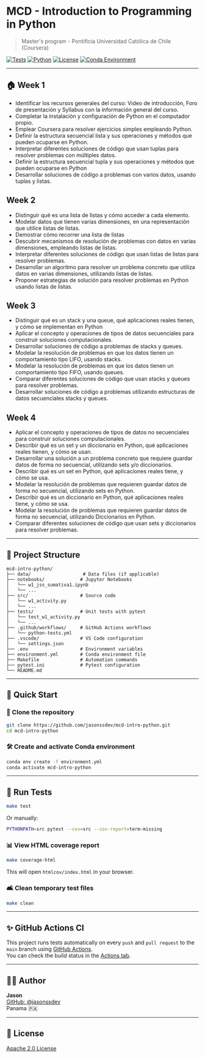 # MCD - Introduction to Programming in Python

> Master's program - Pontificia Universidad Católica de Chile (Coursera)

[![Tests](https://github.com/jasonssdev/mcd-intro-python/actions/workflows/python-tests.yml/badge.svg)](https://github.com/jasonssdev/mcd-intro-python/actions)
[![Python](https://img.shields.io/badge/Python-3.12-blue?logo=python)](https://www.python.org/)
[![License](https://img.shields.io/badge/License-Apache_2.0-blue.svg)](LICENSE)
[![Conda Environment](https://img.shields.io/badge/environment-conda-green?logo=anaconda)](environment.yml)

---

## 🏠 Week 1

* Identificar los recursos generales del curso: Video de introducción, Foro de presentación y Syllabus con la información general del curso.
* Completar la instalación y configuración de Python en el computador propio.
* Emplear Coursera para resolver ejercicios simples empleando Python.
* Definir la estructura secuencial lista y sus operaciones y métodos que pueden ocuparse en Python.
* Interpretar diferentes soluciones de código que usan tuplas para resolver problemas con múltiples datos.
* Definir la estructura secuencial tupla y sus operaciones y métodos que pueden ocuparse en Python
* Desarrollar soluciones de código a problemas con varios datos, usando tuplas y listas.

## Week 2

* Distinguir qué es una lista de listas y cómo acceder a cada elemento.
* Modelar datos que tienen varias dimensiones, en una representación que utilice listas de listas.
* Demostrar cómo recorrer una lista de listas
* Descubrir mecanismos de resolución de problemas con datos en varias dimensiones, empleando listas de listas.
* Interpretar diferentes soluciones de código que usan listas de listas para resolver problemas.
* Desarrollar un algoritmo para resolver un problema concreto que utiliza datos en varias dimensiones, utilizando listas de listas.
* Proponer estrategias de solución para resolver problemas en Python usando listas de listas.

## Week 3

* Distinguir qué es un stack y una queue, qué aplicaciones reales tienen, y cómo se implementan en Python
* Aplicar el concepto y operaciones de tipos de datos secuenciales para construir soluciones computacionales.
* Desarrollar soluciones de código a problemas de stacks y queues.
* Modelar la resolución de problemas en que los datos tienen un comportamiento tipo LIFO, usando stacks.
* Modelar la resolución de problemas en que los datos tienen un comportamiento tipo FIFO, usando queues.
* Comparar diferentes soluciones de código que usan stacks y queues para resolver problemas.
* Desarrollar soluciones de código a problemas utilizando estructuras de datos secuenciales stacks y queues.

## Week 4

* Aplicar el concepto y operaciones de tipos de datos no secuenciales para construir soluciones computacionales.
* Describir qué es un set y un diccionario en Python, qué aplicaciones reales tienen, y cómo se usan.
* Desarrollar una solución a un problema concreto que requiere guardar datos de forma no secuencial, utilizando sets y/o diccionarios.
* Describir qué es un set en Python, qué aplicaciones reales tiene, y cómo se usa.
* Modelar la resolución de problemas que requieren guardar datos de forma no secuencial, utilizando sets en Python.
* Describir qué es un diccionario en Python, qué aplicaciones reales tiene, y cómo se usa.
* Modelar la resolución de problemas que requieren guardar datos de forma no secuencial, utilizando Diccionarios en Python.
* Comparar diferentes soluciones de código que usan sets y diccionarios para resolver problemas.

---

## 📁 Project Structure

```
mcd-intro-python/
├── data/                   # Data files (if applicable)
├── notebooks/             # Jupyter Notebooks
│   └── w1_jss_sumativa1.ipynb
│   └── ...
├── src/                   # Source code
│   └── w1_activity.py
│   └── ...
├── tests/                 # Unit tests with pytest
│   └── test_w1_activity.py
│   └── ...
├── .github/workflows/     # GitHub Actions workflows
│   └── python-tests.yml
├── .vscode/               # VS Code configuration
│   └── settings.json
├── .env                   # Environment variables
├── environment.yml        # Conda environment file
├── Makefile               # Automation commands
├── pytest.ini             # Pytest configuration
└── README.md
```

---

## 🚀 Quick Start

### 🔄 Clone the repository

```bash
git clone https://github.com/jasonssdev/mcd-intro-python.git
cd mcd-intro-python
```

### 🛠️ Create and activate Conda environment

```bash
conda env create -f environment.yml
conda activate mcd-intro-python
```

---

## 🧪 Run Tests

```bash
make test
```

Or manually:

```bash
PYTHONPATH=src pytest --cov=src --cov-report=term-missing
```

### 📊 View HTML coverage report

```bash
make coverage-html
```
This will open `htmlcov/index.html` in your browser.

### 🛋️ Clean temporary test files

```bash
make clean
```

---

## ✨ GitHub Actions CI

This project runs tests automatically on every `push` and `pull request` to the `main` branch using [GitHub Actions](https://github.com/features/actions).  
You can check the build status in the [Actions tab](https://github.com/jasonssdev/mcd-intro-python/actions).

---

## 🧑‍💻 Author

**Jason**  
[GitHub: @jasonssdev](https://github.com/jasonssdev)  
Panama 🇵🇦

---

## 📄 License

[Apache 2.0 License](LICENSE)